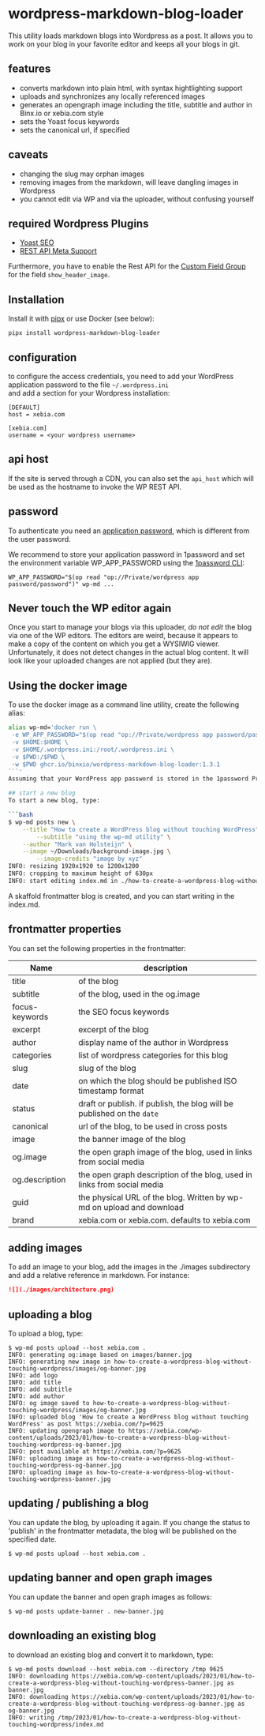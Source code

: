 # wordpress-markdown-blog-loader
This utility loads markdown blogs into Wordpress as a post. It allows you to work on your blog
in your favorite editor and keeps all your blogs in git.

## features
- converts markdown into plain html, with syntax hightlighting support
- uploads and synchronizes any locally referenced images
- generates an opengraph image including the title, subtitle and author in Binx.io or xebia.com style
- sets the Yoast focus keywords
- sets the canonical url, if specified

## caveats
- changing the slug may orphan images
- removing images from the markdown, will leave dangling images in Wordpress
- you cannot edit via WP and via the uploader, without confusing yourself

## required Wordpress Plugins

- [Yoast SEO](https://wordpress.org/plugins/wordpress-seo/)
- [REST API Meta Support](https://wordpress.org/plugins/rest-api-meta-support/)

Furthermore, you have to enable the Rest API for the [Custom Field Group](https://www.advancedcustomfields.com/resources/wp-rest-api-integration/#enabling-the-rest-api-for-your-acf-fields) for the field `show_header_image`.

## Installation
Install it with [pipx](https://pypa.github.io/pipx/) or use Docker (see below):
```shell
pipx install wordpress-markdown-blog-loader
```

## configuration
to configure the access credentials, you need to add your WordPress application password to the file `~/.wordpress.ini`  
and add a section for your Wordpress installation:

```
[DEFAULT]
host = xebia.com

[xebia.com]
username = <your wordpress username>
```

## api host
If the site is served through a CDN, you can also set the `api_host` which will be used as the hostname to invoke the WP REST API. 

## password
To authenticate you need an [application password](https://wordpress.com/support/security/two-step-authentication/application-specific-passwords/), which is different from the user password.

We recommend to store  your application password in 1password and set the environment variable
  WP_APP_PASSWORD using the [1password CLI](https://developer.1password.com/docs/cli):

```shell
WP_APP_PASSWORD="$(op read "op://Private/wordpress app password/password")" wp-md ...
```

## Never touch the WP editor again

Once you start to manage your blogs via this uploader, *do not edit* the blog via one of the WP editors. The editors are weird,
because it appears to make a copy of the content on which you get a WYSIWIG viewer. Unfortunately, it does not detect changes
in the actual blog content. It will look like your uploaded changes are not applied (but they are).

## Using the docker image
To use the docker image as a command line utility, create the following alias:

```bash
alias wp-md='docker run \
 -e WP_APP_PASSWORD="$(op read "op://Private/wordpress app password/password")" \
 -v $HOME:$HOME \
 -v $HOME/.wordpress.ini:/root/.wordpress.ini \
 -v $PWD:/$PWD \
 -w $PWD ghcr.io/binxio/wordpress-markdown-blog-loader:1.3.1
```'
Assuming that your WordPress app password is stored in the 1password Private vault under the name `wordpress app password`

## start a new blog
To start a new blog, type:

```bash
$ wp-md posts new \
	--title "How to create a WordPress blog without touching WordPress" \
        --subtitle "using the wp-md utility" \
	--author "Mark van Holsteijn" \
	--image ~/Downloads/background-image.jpg \
        --image-credits "image by xyz"
INFO: resizing 1920x1920 to 1200x1200
INFO: cropping to maximum height of 630px
INFO: start editing index.md in ./how-to-create-a-wordpress-blog-without-touching-wordpress
```

A skaffold frontmatter blog is created, and you can start writing in the index.md.

##  frontmatter properties
You can set the following properties in the frontmatter:

| Name           | description                                                             |
|----------------|-------------------------------------------------------------------------|
| title          | of the blog                                                             |
| subtitle       | of the blog, used in the og.image                                       |
| focus-keywords | the SEO focus keywords
| excerpt        | excerpt of the blog                                                     |
| author         | display name of the author in Wordpress                                 |
| categories     | list of wordpress categories for this blog                              |
| slug           | slug of the blog                                                        |
| date           | on which the blog should be published ISO timestamp format              |
| status         | draft or publish. if publish, the blog will be published on the `date`  |
| canonical      | url of the blog, to be used in cross posts                              |
| image          | the banner image of the blog                                            |
| og.image       | the open graph image of the blog, used in links from social media       |
| og.description | the open graph description of the blog, used in links from social media |
| guid           | the physical URL of the blog. Written by wp-md on upload and download   |
| brand          | xebia.com or xebia.com. defaults to xebia.com                             |


## adding images
To add an image to your blog, add the images in the ./images subdirectory and add a relative reference in markdown. For instance:

```markdown
![](./images/architecture.png)
```

## uploading a blog
To upload a blog, type:

```
$ wp-md posts upload --host xebia.com .
INFO: generating og:image based on images/banner.jpg
INFO: generating new image in how-to-create-a-wordpress-blog-without-touching-wordpress/images/og-banner.jpg
INFO: add logo
INFO: add title
INFO: add subtitle
INFO: add author
INFO: og image saved to how-to-create-a-wordpress-blog-without-touching-wordpress/images/og-banner.jpg
INFO: uploaded blog 'How to create a WordPress blog without touching WordPress' as post https://xebia.com/?p=9625
INFO: updating opengraph image to https://xebia.com/wp-content/uploads/2023/01/how-to-create-a-wordpress-blog-without-touching-wordpress-og-banner.jpg
INFO: post available at https://xebia.com/?p=9625
INFO: uploading image as how-to-create-a-wordpress-blog-without-touching-wordpress-og-banner.jpg
INFO: uploading image as how-to-create-a-wordpress-blog-without-touching-wordpress-banner.jpg
```

## updating / publishing a blog
You can update the blog, by uploading it again.  If you change the status to 'publish' in the frontmatter metadata,
the blog will be published on the specified date.

```
$ wp-md posts upload --host xebia.com .
```

## updating banner and open graph images
You can update the banner and open graph images as follows:

```
$ wp-md posts update-banner . new-banner.jpg
```

## downloading an existing blog
to download an existing blog and convert it to markdown, type:

```
$ wp-md posts download --host xebia.com --directory /tmp 9625
INFO: downloading https://xebia.com/wp-content/uploads/2023/01/how-to-create-a-wordpress-blog-without-touching-wordpress-banner.jpg as banner.jpg
INFO: downloading https://xebia.com/wp-content/uploads/2023/01/how-to-create-a-wordpress-blog-without-touching-wordpress-og-banner.jpg as og-banner.jpg
INFO: writing /tmp/2023/01/how-to-create-a-wordpress-blog-without-touching-wordpress/index.md
```


